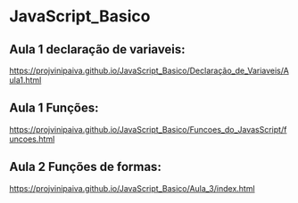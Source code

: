 # JavaScript_Basico

## Aula 1 declaração de variaveis:
https://projvinipaiva.github.io/JavaScript_Basico/Declaração_de_Variaveis/Aula1.html

## Aula 1 Funções:
https://projvinipaiva.github.io/JavaScript_Basico/Funcoes_do_JavasScript/funcoes.html

## Aula 2 Funções de formas:

https://projvinipaiva.github.io/JavaScript_Basico/Aula_3/index.html



